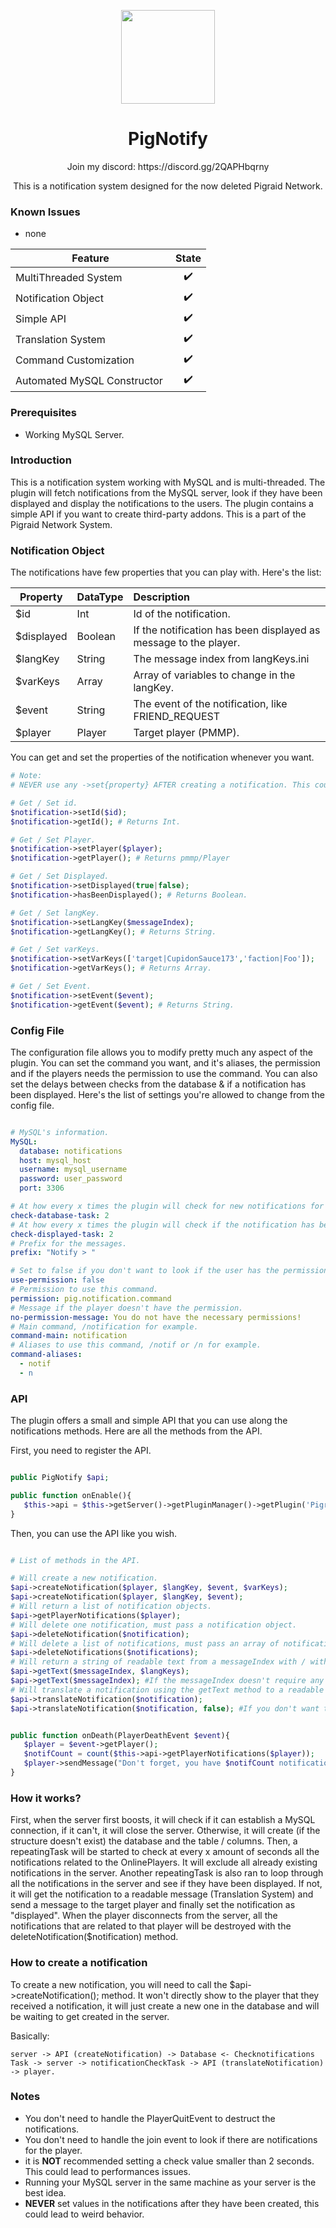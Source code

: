 <p align="center">
<img width="150" height="150" src="https://github.com/CupidonSauce173/PigraidNotifications/blob/main/PigNotifIcon.png" />
</p>
<h1 align="center"> PigNotify </h1>
<p align="center">Join my discord: https://discord.gg/2QAPHbqrny </p>
<p align="center">This is a notification system designed for the now deleted Pigraid Network. </p>

### Known Issues

- none

| **Feature**                 | **State** | 
| --------------------------- |:----------:|
| MultiThreaded System        | ✔️ |
| Notification Object         | ✔️ |
| Simple API                  | ✔️ |
| Translation System          | ✔️ |
| Command Customization       | ✔️ |
| Automated MySQL Constructor | ✔️ |

### Prerequisites

- Working MySQL Server.

### Introduction

This is a notification system working with MySQL and is multi-threaded. The plugin will fetch notifications from the
MySQL server, look if they have been displayed and display the notifications to the users. The plugin contains a simple
API if you want to create third-party addons. This is a part of the Pigraid Network System.

### Notification Object

The notifications have few properties that you can play with. Here's the list:

| **Property** | **DataType** | **Description** |
| ------------ | :---------- | :------------- |
| $id          | Int          | Id of the notification. |
| $displayed   | Boolean      | If the notification has been displayed as message to the player. |
| $langKey     | String       | The message index from langKeys.ini |
| $varKeys     | Array        | Array of variables to change in the langKey. |
| $event       | String       | The event of the notification, like FRIEND_REQUEST |
| $player      | Player       | Target player (PMMP). |

You can get and set the properties of the notification whenever you want.

```php
# Note:
# NEVER use any ->set{property} AFTER creating a notification. This could lead to weird behavior. Only ->setDisplayed(true);.

# Get / Set id.
$notification->setId($id);
$notification->getId(); # Returns Int.

# Get / Set Player.
$notification->setPlayer($player);
$notification->getPlayer(); # Returns pmmp/Player

# Get / Set Displayed.
$notification->setDisplayed(true|false);
$notification->hasBeenDisplayed(); # Returns Boolean.

# Get / Set langKey.
$notification->setLangKey($messageIndex);
$notification->getLangKey(); # Returns String.

# Get / Set varKeys.
$notification->setVarKeys(['target|CupidonSauce173','faction|Foo']);
$notification->getVarKeys(); # Returns Array.

# Get / Set Event.
$notification->setEvent($event);
$notification->getEvent($event); # Returns String.
```

### Config File

The configuration file allows you to modify pretty much any aspect of the plugin. You can set the command you want, and
it's aliases, the permission and if the players needs the permission to use the command. You can also set the delays
between checks from the database & if a notification has been displayed. Here's the list of settings you're allowed to
change from the config file.

```yml

# MySQL's information.
MySQL:
  database: notifications
  host: mysql_host
  username: mysql_username
  password: user_password
  port: 3306

# At how every x times the plugin will check for new notifications for the players (in seconds).
check-database-task: 2
# At how every x times the plugin will check if the notification has been displayed (if not, displays it to the player) (in seconds).
check-displayed-task: 2
# Prefix for the messages.
prefix: "Notify > "

# Set to false if you don't want to look if the user has the permission to use this command.
use-permission: false
# Permission to use this command.
permission: pig.notification.command
# Message if the player doesn't have the permission.
no-permission-message: You do not have the necessary permissions!
# Main command, /notification for example.
command-main: notification
# Aliases to use this command, /notif or /n for example.
command-aliases:
  - notif
  - n
```

### API

The plugin offers a small and simple API that you can use along the notifications methods. Here are all the methods from
the API.

First, you need to register the API.

```php

public PigNotify $api;

public function onEnable(){
   $this->api = $this->getServer()->getPluginManager()->getPlugin('PigraidNotifications');
}
```

Then, you can use the API like you wish.

```php

# List of methods in the API.

# Will create a new notification.
$api->createNotification($player, $langKey, $event, $varKeys);
$api->createNotification($player, $langKey, $event);
# Will return a list of notification objects.
$api->getPlayerNotifications($player);
# Will delete one notification, must pass a notification object.
$api->deleteNotification($notification);
# Will delete a list of notifications, must pass an array of notification objects.
$api->deleteNotifications($notifications);
# Will return a string of readable text from a messageIndex with / without langKeys.
$api->getText($messageIndex, $langKeys);
$api->getText($messageIndex); #If the messageIndex doesn't require any changes (ex: %sender%)
# Will translate a notification using the getText method to a readable message. 
$api->translateNotification($notification);
$api->translateNotification($notification, false); #If you don't want the prefix.


public function onDeath(PlayerDeathEvent $event){
   $player = $event->getPlayer();
   $notifCount = count($this->api->getPlayerNotifications($player));
   $player->sendMessage("Don't forget, you have $notifCount notifications!");
}

```

### How it works?

First, when the server first boosts, it will check if it can establish a MySQL connection, if it can't, it will close
the server. Otherwise, it will create (if the structure doesn't exist) the database and the table / columns. Then, a
repeatingTask will be started to check at every x amount of seconds all the notifications related to the OnlinePlayers.
It will exclude all already existing notifications in the server. Another repeatingTask is also ran to loop through all
the notifications in the server and see if they have been displayed. If not, it will get the notification to a readable
message (Translation System) and send a message to the target player and finally set the notification as "displayed".
When the player disconnects from the server, all the notifications that are related to that player will be destroyed
with the deleteNotification($notification) method.

<h3>How to create a notification</h3>

To create a new notification, you will need to call the $api->createNotification(); method. It won't directly show to
the player that they received a notification, it will just create a new one in the database and will be waiting to get
created in the server.

Basically:

```
server -> API (createNotification) -> Database <- Checknotifications Task -> server -> notificationCheckTask -> API (translateNotification) -> player.
```

<h3>Notes</h3>

- You don't need to handle the PlayerQuitEvent to destruct the notifications.
- You don't need to handle the join event to look if there are notifications for the player.
- it is **NOT** recommended setting a check value smaller than 2 seconds. This could lead to performances issues.
- Running your MySQL server in the same machine as your server is the best idea.
- **NEVER** set values in the notifications after they have been created, this could lead to weird behavior.
